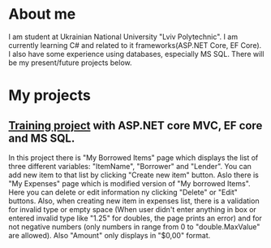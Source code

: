 # About me
I am student at Ukrainian National University "Lviv Polytechnic". I am currently learning C# and related to it frameworks(ASP.NET Core, EF Core). I also have some experience using databases, especially MS SQL. There will be my present/future projects below.

# My projects
<h2><a href="https://github.com/VladyslavStashkevych/WebApplicationProject">Training project<a> with ASP.NET core MVC, EF core and MS SQL.</h2>

In this project there is "My Borrowed Items" page which displays the list of three different variables: "ItemName", "Borrower" and "Lender". You can add new item to that list by clicking "Create new item" button. Aslo there is "My Expenses" page which is modified version of "My borrowed Items". Here you can delete or edit information ny clicking "Delete" or "Edit" buttons. Also, when creating new item in expenses list, there is a validation for invalid type or empty space (When user didn't enter anything in box or entered invalid type like "1.25" for doubles, the page prints an error) and for not negative numbers (only numbers in range from 0 to "double.MaxValue" are allowed). Also "Amount" only displays in "$0,00" format.
